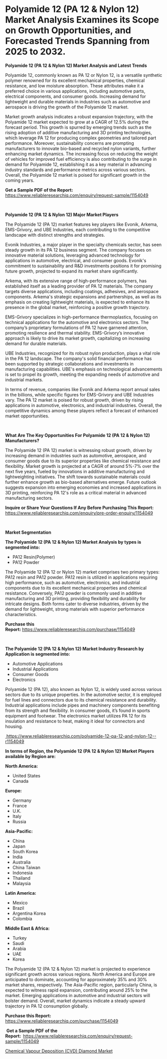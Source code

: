 <p><h1>Polyamide 12 (PA 12 & Nylon 12) Market Analysis Examines its Scope on Growth Opportunities, and Forecasted Trends Spanning from 2025 to 2032.</h1></p><p><strong>Polyamide 12 (PA 12 & Nylon 12) Market Analysis and Latest Trends</strong></p>
<p><p>Polyamide 12, commonly known as PA 12 or Nylon 12, is a versatile synthetic polymer renowned for its excellent mechanical properties, chemical resistance, and low moisture absorption. These attributes make it a preferred choice in various applications, including automotive parts, electrical components, and consumer goods. Increasing demand for lightweight and durable materials in industries such as automotive and aerospace is driving the growth of the Polyamide 12 market.</p><p>Market growth analysis indicates a robust expansion trajectory, with the Polyamide 12 market expected to grow at a CAGR of 12.5% during the forecast period. This growth is spurred by emerging trends such as the rising adoption of additive manufacturing and 3D printing technologies, which leverage PA 12 for producing complex geometries and tailored part performance. Moreover, sustainability concerns are prompting manufacturers to innovate bio-based and recycled nylon variants, further enhancing market dynamics. The increasing focus on reducing the weight of vehicles for improved fuel efficiency is also contributing to the surge in demand for Polyamide 12, establishing it as a key material in advancing industry standards and performance metrics across various sectors. Overall, the Polyamide 12 market is poised for significant growth in the coming years.</p></p>
<p><strong>Get a Sample PDF of the Report:&nbsp;</strong> <a href="https://www.reliableresearchiq.com/enquiry/request-sample/1154049?utm_campaign=2201&utm_medium=2&utm_source=Github&utm_content=ia&utm_term=03022025&utm_id=polyamide-12-pa-12-nylon-12">https://www.reliableresearchiq.com/enquiry/request-sample/1154049</a></p>
<p>&nbsp;</p>
<p><strong>Polyamide 12 (PA 12 & Nylon 12) Major Market Players</strong></p>
<p><p>The Polyamide 12 (PA 12) market features key players like Evonik, Arkema, EMS-Grivory, and UBE Industries, each contributing to the competitive landscape with distinct strengths and strategies.</p><p>Evonik Industries, a major player in the specialty chemicals sector, has seen steady growth in its PA 12 business segment. The company focuses on innovative material solutions, leveraging advanced technology for applications in automotive, electrical, and consumer goods. Evonik's commitment to sustainability and R&D investments positions it for promising future growth, projected to expand its market share significantly.</p><p>Arkema, with its extensive range of high-performance polymers, has established itself as a leading provider of PA 12 materials. The company targets diverse applications, including coatings, adhesives, and aerospace components. Arkema's strategic expansions and partnerships, as well as its emphasis on creating lightweight materials, is expected to enhance its presence in the global market, reinforcing a positive growth trajectory.</p><p>EMS-Grivory specializes in high-performance thermoplastics, focusing on technical applications for the automotive and electronics sectors. The company’s proprietary formulations of PA 12 have garnered attention, promoting resilience and thermal stability. EMS-Grivory’s innovative approach is likely to drive its market growth, capitalizing on increasing demand for durable materials.</p><p>UBE Industries, recognized for its robust nylon production, plays a vital role in the PA 12 landscape. The company's solid financial performance has been supported by strategic collaborations and investments in manufacturing capabilities. UBE's emphasis on technological advancements is set to propel its growth, meeting the expanding needs of automotive and industrial markets.</p><p>In terms of revenue, companies like Evonik and Arkema report annual sales in the billions, while specific figures for EMS-Grivory and UBE Industries vary. The PA 12 market is poised for robust growth, driven by rising applications in automotive, electronics, and industrial industries. Overall, the competitive dynamics among these players reflect a forecast of enhanced market opportunities.</p></p>
<p>&nbsp;</p>
<p><strong>What Are The Key Opportunities For Polyamide 12 (PA 12 & Nylon 12) Manufacturers?</strong></p>
<p><p>The Polyamide 12 (PA 12) market is witnessing robust growth, driven by increasing demand in industries such as automotive, aerospace, and consumer goods due to its superior properties like chemical resistance and flexibility. Market growth is projected at a CAGR of around 5%-7% over the next five years, fueled by innovations in additive manufacturing and lightweighting initiatives. The shift towards sustainable materials could further enhance growth as bio-based alternatives emerge. Future outlook suggests expansion into emerging economies and increased applications in 3D printing, reinforcing PA 12's role as a critical material in advanced manufacturing sectors.</p></p>
<p><strong>Inquire or Share Your Questions If Any Before Purchasing This Report:</strong> <a href="https://www.reliableresearchiq.com/enquiry/pre-order-enquiry/1154049?utm_campaign=2201&utm_medium=2&utm_source=Github&utm_content=ia&utm_term=03022025&utm_id=polyamide-12-pa-12-nylon-12">https://www.reliableresearchiq.com/enquiry/pre-order-enquiry/1154049</a></p>
<p>&nbsp;</p>
<p><strong>Market Segmentation</strong></p>
<p><strong>The Polyamide 12 (PA 12 & Nylon 12) Market Analysis by types is segmented into:</strong></p>
<p><ul><li>PA12 Resin(Polymer)</li><li>PA12 Powder</li></ul></p>
<p><p>The Polyamide 12 (PA 12 or Nylon 12) market comprises two primary types: PA12 resin and PA12 powder. PA12 resin is utilized in applications requiring high performance, such as automotive, electronics, and industrial components due to its excellent mechanical properties and chemical resistance. Conversely, PA12 powder is commonly used in additive manufacturing and 3D printing, providing flexibility and durability for intricate designs. Both forms cater to diverse industries, driven by the demand for lightweight, strong materials with superior performance characteristics.</p></p>
<p><strong>Purchase this Report:&nbsp;</strong><a href="https://www.reliableresearchiq.com/purchase/1154049?utm_campaign=2201&utm_medium=2&utm_source=Github&utm_content=ia&utm_term=03022025&utm_id=polyamide-12-pa-12-nylon-12">https://www.reliableresearchiq.com/purchase/1154049</a></p>
<p>&nbsp;</p>
<p><strong>The Polyamide 12 (PA 12 & Nylon 12) Market Industry Research by Application is segmented into:</strong></p>
<p><ul><li>Automotive Applications</li><li>Industrial Applications</li><li>Consumer Goods</li><li>Electronics</li></ul></p>
<p><p>Polyamide 12 (PA 12), also known as Nylon 12, is widely used across various sectors due to its unique properties. In the automotive sector, it is employed for fuel lines and connectors due to its chemical resistance and durability. Industrial applications include pipes and machinery components benefiting from its strength and flexibility. In consumer goods, it’s found in sports equipment and footwear. The electronics market utilizes PA 12 for its insulation and resistance to heat, making it ideal for connectors and housing.</p></p>
<p><a href="https://www.reliableresearchiq.com/polyamide-12-pa-12-and-nylon-12--r1154049?utm_campaign=2201&utm_medium=2&utm_source=Github&utm_content=ia&utm_term=03022025&utm_id=polyamide-12-pa-12-nylon-12">&nbsp;https://www.reliableresearchiq.com/polyamide-12-pa-12-and-nylon-12--r1154049</a></p>
<p><strong>In terms of Region, the Polyamide 12 (PA 12 & Nylon 12) Market Players available by Region are:</strong></p>
<p>
    <p> <strong> North America: </strong>
        <ul>
            <li>United States</li>
            <li>Canada</li>
        </ul>
        </p> 
    <p> <strong> Europe: </strong>
        <ul>
            <li>Germany</li>
            <li>France</li>
            <li>U.K.</li>
            <li>Italy</li>
            <li>Russia</li>
        </ul>
        </p> 
    <p> <strong> Asia-Pacific: </strong>
        <ul>
            <li>China</li>
            <li>Japan</li>
            <li>South Korea</li>
            <li>India</li>
            <li>Australia</li>
            <li>China Taiwan</li>
            <li>Indonesia</li>
            <li>Thailand</li>
            <li>Malaysia</li>
        </ul>
        </p> 
    <p> <strong> Latin America: </strong>
        <ul>
            <li>Mexico</li>
            <li>Brazil</li>
            <li>Argentina Korea</li>
            <li>Colombia</li>
        </ul>
        </p> 
    <p> <strong> Middle East & Africa: </strong>
        <ul>
            <li>Turkey</li>
            <li>Saudi</li>
            <li>Arabia</li>
            <li>UAE</li>
            <li>Korea</li>
        </ul>
    </p>
    </p>
<p><p>The Polyamide 12 (PA 12 & Nylon 12) market is projected to experience significant growth across various regions. North America and Europe are anticipated to dominate, accounting for approximately 35% and 30% market shares, respectively. The Asia-Pacific region, particularly China, is expected to witness rapid expansion, contributing around 25% to the market. Emerging applications in automotive and industrial sectors will bolster demand. Overall, market dynamics indicate a steady upward trajectory in PA 12 consumption globally.</p></p>
<p><strong>Purchase this Report: </strong><a href="https://www.reliableresearchiq.com/purchase/1154049?utm_campaign=2201&utm_medium=2&utm_source=Github&utm_content=ia&utm_term=03022025&utm_id=polyamide-12-pa-12-nylon-12">https://www.reliableresearchiq.com/purchase/1154049</a></p>
<p>&nbsp;<strong>Get a Sample PDF of the Report:&nbsp;&nbsp;</strong><a href="https://www.reliableresearchiq.com/enquiry/request-sample/1154049?utm_campaign=2201&utm_medium=2&utm_source=Github&utm_content=ia&utm_term=03022025&utm_id=polyamide-12-pa-12-nylon-12">https://www.reliableresearchiq.com/enquiry/request-sample/1154049</a></p>
<p><strong></strong></p>
<p><p><a href="https://github.com/gerdabatiskzv9/Market-Research-Report-List-1/blob/main/chemical-vapour-deposition-cvd-diamond-market.md?utm_campaign=2201&utm_medium=2&utm_source=Github&utm_content=ia&utm_term=03022025&utm_id=polyamide-12-pa-12-nylon-12">Chemical Vapour Deposition (CVD) Diamond Market</a></p></p>
